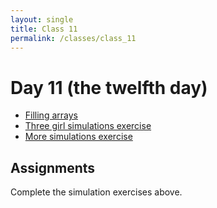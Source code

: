 ```yaml
---
layout: single
title: Class 11
permalink: /classes/class_11
---
```


# Day 11 (the twelfth day)

* [Filling arrays](../chapters/03/filling_arrays)
* [Three girl simulations exercise](../exercises/three_girls.zip)
* [More simulations exercise](../exercises/simulation.zip)

## Assignments

Complete the simulation exercises above.
